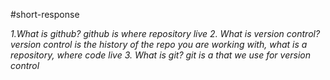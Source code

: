 #short-response

*1.What is github?*
*github is where repository live*
*2. What is version control?* 
*version control is the history of the repo you are working with, what is a repository, where code live*
*3. What is git?*
*git is a that we use for version control*
